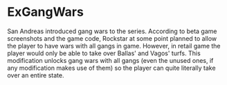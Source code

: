 # ExGangWars

San Andreas introduced gang wars to the series. According to beta game screenshots and the game code, Rockstar at some point planned to allow the player to have wars with all gangs in game. However, in retail game the player would only be able to take over Ballas' and Vagos' turfs. This modification unlocks gang wars with all gangs (even the unused ones, if any modification makes use of them) so the player can quite literally take over an entire state.
